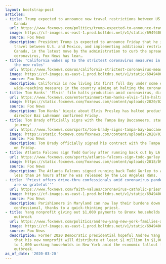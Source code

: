 ```yaml
---
layout: bootstrap-post
articles:
- title: Trump expected to announce new travel restrictions between US and Mexico,
    Canada
  url: https://www.foxnews.com/politics/trump-expected-to-announce-travel-restrictions-between-us-and-mexico-canada
  image: https://cf-images.us-east-1.prod.boltdns.net/v1/static/694940094001/40dfe294-b492-4942-95f3-e26d5920b86c/8ceec13d-b41a-49f8-ac1d-87859119bfe7/1280x720/match/image.jpg
  source: Fox News
  description: President Trump is expected to announce Friday that he is restricting
    travel between U.S. and Mexico, and implementing additional restrictions with
    Canada, in the latest move by the administration to curb the spread of the novel
    coronavirus, Fox News has lear…
- title: 'California wakes up to the strictest coronavirus measures in USA: Here are
    the new rules'
  url: https://www.foxnews.com/us/california-strictest-coronavirus-measures-new-rules
  image: https://cf-images.us-east-1.prod.boltdns.net/v1/static/694940094001/93f97faf-943b-4eb7-af57-29e13150c94a/5c76328d-eb2b-4dd9-a219-dd4d8513e4b3/1280x720/match/image.jpg
  source: Fox News
  description: California is now living its first full day under some of the most
    wide-reaching measures in the country aiming at halting the coronavirus outbreak.
- title: Tom Hanks' 'Elvis' film halts production amid coronavirus, director confirms
  url: https://www.foxnews.com/entertainment/tom-hanks-elvis-film-halts-production-coronavirus
  image: https://static.foxnews.com/foxnews.com/content/uploads/2020/02/TomHanksOscars2.jpg
  source: Fox News
  description: Tom Hanks' biopic about Elvis Presley has halted production in Australia,
    director Baz Luhrmann confirmed Friday.
- title: Tom Brady officially signs with the Tampa Bay Buccaneers, starts 'new football
    journey'
  url: https://www.foxnews.com/sports/tom-brady-signs-tampa-bay-buccaneers
  image: https://static.foxnews.com/foxnews.com/content/uploads/2020/03/Tom-Brady4.jpg
  source: Fox News
  description: Tom Brady officially signed his contract with the Tampa Bay Buccaneers
    on Friday.
- title: Atlanta Falcons sign Todd Gurley after running back cut by LA Rams
  url: https://www.foxnews.com/sports/atlanta-falcons-sign-todd-gurley
  image: https://static.foxnews.com/foxnews.com/content/uploads/2018/09/071216-todd-gurley-rams.vresize.940-fc37ac8ef9306510VgnVCM100000d7c1a8c0____.jpg
  source: Fox News
  description: The Atlanta Falcons signed running back Todd Gurley to a contract Friday,
    less than 24 hours after he was released by the Los Angeles Rams.
- title: 'Priest offers drive-thru confessionals amid coronavirus pandemic: ''People
    are so grateful'''
  url: https://www.foxnews.com/faith-values/coronavirus-catholic-priest-drive-thru-confession-maryland
  image: https://cf-images.us-east-1.prod.boltdns.net/v1/static/694940094001/73a5675c-d317-49c5-9914-a77d809c9368/62633633-c5e3-4132-8aa0-0ac89077be07/1280x720/match/image.jpg
  source: Fox News
  description: Parishioners in Maryland can now lay their burdens down at a drive-thru
    confessional, thanks to a quick-thinking priest.
- title: Yang nonprofit giving out $1,000 payments to Bronx households amid coronavirus
    outbreak
  url: https://www.foxnews.com/politics/andrew-yang-new-york-families-amid-coronavirus-outbreak
  image: https://cf-images.us-east-1.prod.boltdns.net/v1/static/694940094001/b4b3030e-864e-4788-a2f9-fdcb6227c278/0a7d3d66-0565-4935-9a6d-dcd539b77ef3/1280x720/match/image.jpg
  source: Fox News
  description: Former 2020 Democratic presidential hopeful Andrew Yang announced Friday
    that his new nonprofit will distribute at least $1 million in $1,000 cash payments
    to 1,000 working households in New York amid the economic fallout from the coronavirus
    outbreak.
as_of_date: '2020-03-20'
---
```


